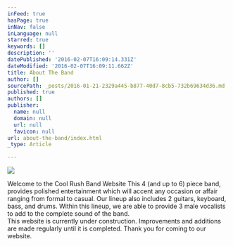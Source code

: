 ```yaml
---
inFeed: true
hasPage: true
inNav: false
inLanguage: null
starred: true
keywords: []
description: ''
datePublished: '2016-02-07T16:09:14.331Z'
dateModified: '2016-02-07T16:09:11.662Z'
title: About The Band
author: []
sourcePath: _posts/2016-01-21-2329a445-b877-40d7-8cb5-732b69634d36.md
published: true
authors: []
publisher:
  name: null
  domain: null
  url: null
  favicon: null
url: about-the-band/index.html
_type: Article

---
```

![](https://s3-us-west-2.amazonaws.com/the-grid-img/p/5ae426d789b4b0c47ae663f9fdb693acaf9a72a2.jpg)

Welcome to the Cool Rush Band Website
This 4 (and up to 6) piece band, provides polished entertainment which will accent any occasion or affair ranging from formal to casual. Our lineup also includes 2 guitars, keyboard, bass, and drums. Within this lineup, we are able to provide 3 male vocalists to add to the complete sound of the band.  
This website is currently under construction.  Improvements and additions are made regularly until it is completed.  Thank you for coming to our website.